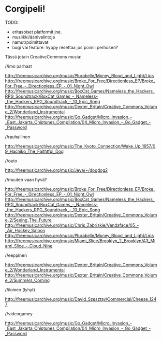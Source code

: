 # Corgipeli!

TODO:
  - eritasoiset platformit jne.
  - musiikki/äänivalintoja
  - namut/poimittavat
  - bugi vai feature: hyppy resettaa jos poimii perhosen?


Tässä jotain CreativeCommons musia:

//imo parhaat

http://freemusicarchive.org/music/Plurabelle/Money_Blood_and_Light/Lips
http://freemusicarchive.org/music/Broke_For_Free/Directionless_EP/Broke_For_Free_-_Directionless_EP_-_01_Night_Owl
http://freemusicarchive.org/music/BoxCat_Games/Nameless_the_Hackers_RPG_Soundtrack/BoxCat_Games_-_Nameless-_the_Hackers_RPG_Soundtrack_-_10_Epic_Song
http://freemusicarchive.org/music/Dexter_Britain/Creative_Commons_Volume_2/Wonderland_Instrumental
http://freemusicarchive.org/music/Go_Gadget/Micro_Invasion_-_East_Jakarta_Chiptunes_Compilation/04_Micro_Invasion_-_Go_Gadget_-_Password


//rauhallinen

http://freemusicarchive.org/music/The_Kyoto_Connection/Wake_Up_1957/09_Hachiko_The_Faithtful_Dog

//outo

http://freemusicarchive.org/music/Jeva/~/dogdog2

//muuten vaan hyvä?

http://freemusicarchive.org/music/Broke_For_Free/Directionless_EP/Broke_For_Free_-_Directionless_EP_-_01_Night_Owl
http://freemusicarchive.org/music/BoxCat_Games/Nameless_the_Hackers_RPG_Soundtrack/BoxCat_Games_-_Nameless-_the_Hackers_RPG_Soundtrack_-_10_Epic_Song
http://freemusicarchive.org/music/Dexter_Britain/Creative_Commons_Volume_2/Seeing_The_Future
http://freemusicarchive.org/music/Chris_Zabriskie/Vendaface/05_-_Air_Hockey_Saloon
http://freemusicarchive.org/music/Plurabelle/Money_Blood_and_Light/Lips
http://freemusicarchive.org/music/Miami_Slice/Brooklyn_2_Brooklyn/A3_Miami_Slice_-_Cloud_Nine

//eeppinen

http://freemusicarchive.org/music/Dexter_Britain/Creative_Commons_Volume_2/Wonderland_Instrumental
http://freemusicarchive.org/music/Dexter_Britain/Creative_Commons_Volume_2/Summers_Coming

//iloinen (lyhyt)

http://freemusicarchive.org/music/David_Szesztay/Commercial/Cheese_1247

//videogamey

http://freemusicarchive.org/music/Go_Gadget/Micro_Invasion_-_East_Jakarta_Chiptunes_Compilation/04_Micro_Invasion_-_Go_Gadget_-_Password


